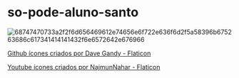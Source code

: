 # so-pode-aluno-santo

![68747470733a2f2f6d656469612e74656e6f722e636f6d2f5a58396b675263686c617341414141432f6e6572642e676966](https://github.com/luidi0/so-pode-aluno-santo/assets/137802432/059d7ee7-7913-4dc0-9751-a4757bc1d043)



<a href="https://www.flaticon.com/br/icones-gratis/gato" title="gato ícones">Github ícones criados por Dave Gandy - Flaticon</a>



<a href="https://www.flaticon.com/br/icones-gratis/youtube" title="youtube ícones">Youtube ícones criados por NajmunNahar - Flaticon</a>
